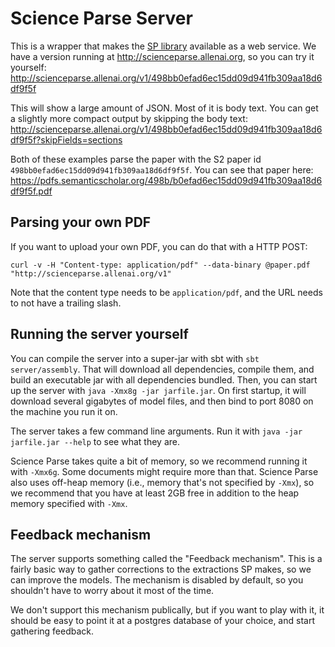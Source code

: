 # Science Parse Server

This is a wrapper that makes the [SP library](../core/README.md) available as a web service. We have a version running at http://scienceparse.allenai.org, so you can try it yourself: http://scienceparse.allenai.org/v1/498bb0efad6ec15dd09d941fb309aa18d6df9f5f

This will show a large amount of JSON. Most of it is body text. You can get a slightly more compact output by skipping the body text: http://scienceparse.allenai.org/v1/498bb0efad6ec15dd09d941fb309aa18d6df9f5f?skipFields=sections

Both of these examples parse the paper with the S2 paper id `498bb0efad6ec15dd09d941fb309aa18d6df9f5f`. You can see that paper here: https://pdfs.semanticscholar.org/498b/b0efad6ec15dd09d941fb309aa18d6df9f5f.pdf

## Parsing your own PDF

If you want to upload your own PDF, you can do that with a HTTP POST:
```
curl -v -H "Content-type: application/pdf" --data-binary @paper.pdf "http://scienceparse.allenai.org/v1"
```

Note that the content type needs to be `application/pdf`, and the URL needs to not have a trailing slash.

## Running the server yourself

You can compile the server into a super-jar with sbt with `sbt server/assembly`. That will download all dependencies, compile them, and build an executable jar with all dependencies bundled. Then, you can start up the server with `java -Xmx8g -jar jarfile.jar`. On first startup, it will download several gigabytes of model files, and then bind to port 8080 on the machine you run it on.

The server takes a few command line arguments. Run it with `java -jar jarfile.jar --help` to see what they are.

Science Parse takes quite a bit of memory, so we recommend running it with `-Xmx6g`. Some documents might require more than that. Science Parse also uses off-heap memory (i.e., memory that's not specified by `-Xmx`), so we recommend that you have at least 2GB free in addition to the heap memory specified with `-Xmx`.

## Feedback mechanism

The server supports something called the "Feedback mechanism". This is a fairly basic way to gather corrections to the extractions SP makes, so we can improve the models. The mechanism is disabled by default, so you shouldn't have to worry about it most of the time.

We don't support this mechanism publically, but if you want to play with it, it should be easy to point it at a postgres database of your choice, and start gathering feedback.
